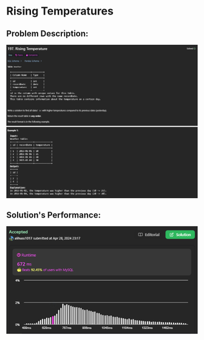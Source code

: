 # Rising Temperatures

## Problem Description:
![alt text](images/image.png)
![alt text](images/image-1.png)
## Solution's Performance:
![alt text](images/image-2.png)

